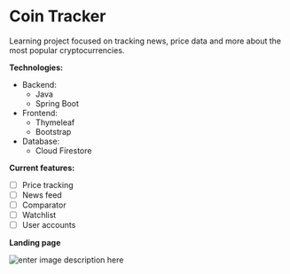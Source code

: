 # Coin Tracker
Learning project focused on tracking news, price data and more about the most popular cryptocurrencies.

**Technologies:**

 - Backend:
	 - Java
	 - Spring Boot
 - Frontend:
	 - Thymeleaf
	 - Bootstrap
 - Database:
	 - Cloud Firestore

**Current features:**
- [ ] Price tracking
- [ ] News feed
- [ ] Comparator
- [ ] Watchlist
- [ ] User accounts

**Landing page**

![enter image description here](https://i.imgur.com/03uSDct.png)